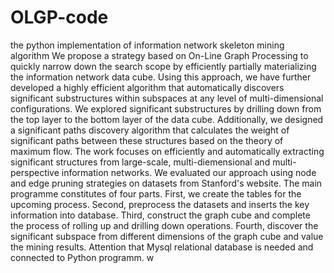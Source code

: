 # OLGP-code
the python implementation of information network skeleton mining algorithm
 We propose a strategy based on On-Line Graph Processing to quickly narrow down the search scope by efficiently partially materializing the information network data cube. Using this approach, we have further developed a highly efficient algorithm that automatically discovers significant substructures within subspaces at any level of multi-dimensional configurations. We explored significant substructures by drilling down from the top layer to the bottom layer of the data cube. Additionally, we designed a significant paths discovery algorithm that calculates the weight of significant paths between these structures based on the theory of maximum flow.
 The work focuses on efficiently and automatically extracting significant structures from large-scale, multi-diemensional and multi-perspective information networks. We evaluated our approach using node and edge pruning strategies on datasets from Stanford's website.
 The main programme constitutes of four parts. First, we create the tables for the upcoming process. Second, preprocess the datasets and inserts the key information into database. Third, construct the graph cube and complete the process of rolling up and drilling down operations. Fourth, discover the significant subspace from different dimensions of the graph cube and value the mining results.
 Attention that Mysql relational database is needed and connected to Python programm.
         w 
